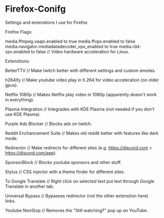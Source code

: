 # Firefox-Conifg
Settings and extenstions I use for Firefox

Firefox Flags:

media.ffmpeg.vaapi.enabled to true
media.ffvpx.enabled to false
media.navigator.mediadatadecoder_vpx_enabled to true
media.rdd-vpx.enabled to false
// Video hardware acceleration for Linux.


Extenstions:

BetterTTV  // Make twitch better with different settings and custom emotes.

h264ify  // Make youtube video play in h.264 for video acceleration (on older gpus).

Netflix 1080p  // Makes Netflix play video in 1080p (apparently doesn't work in everything).

Plasma Integration  // Integrades with KDE Plasma (not needed if you don't use KDE Plasma).

Purple Ads Blocker  // Blocks ads on twitch.

Reddit Enchancement Suite  // Makes old reddit better with features like dark mode.

Redirector  // Make redirects for different sites (e.g. https://discord.com > https://discord.com/app).

SponsorBlock  // Blocks youtube sponsors and other stuff.

Stylus  // CSS injector with a theme finder for different sites.

To Google Translate  // Right click on selected text put text  through Google Translate in another tab.

Universal Bypass  // Bypasses redirector (not the other extenstion here) links.

Youtube NonStop  // Removes the "Still watching?" pop up on YouTube.
